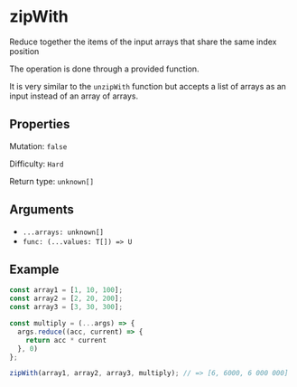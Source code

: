 # zipWith

Reduce together the items of the input arrays that share the same index position

The operation is done through a provided function.

It is very similar to the `unzipWith` function but accepts a list of arrays as an input instead of an array of arrays.

## Properties

Mutation: `false`

Difficulty: `Hard`

Return type: `unknown[]`

## Arguments

- `...arrays: unknown[]`
- `func: (...values: T[]) => U`

## Example

```typescript
const array1 = [1, 10, 100];
const array2 = [2, 20, 200];
const array3 = [3, 30, 300];

const multiply = (...args) => {
  args.reduce((acc, current) => {
    return acc * current
  }, 0)
};

zipWith(array1, array2, array3, multiply); // => [6, 6000, 6 000 000]
```
